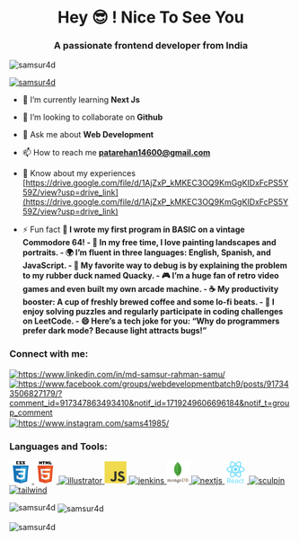 <h1 align="center">Hey 😎 ! Nice To See You</h1>
<h3 align="center">A passionate frontend developer from India</h3>

<p align="left"> <img src="https://komarev.com/ghpvc/?username=samsur4d&label=Profile%20views&color=0e75b6&style=flat" alt="samsur4d" /> </p>

<p align="left"> <a href="https://github.com/ryo-ma/github-profile-trophy"><img src="https://github-profile-trophy.vercel.app/?username=samsur4d" alt="samsur4d" /></a> </p>

- 🌱 I’m currently learning **Next Js**

- 👯 I’m looking to collaborate on **Github**

- 💬 Ask me about **Web Development**

- 📫 How to reach me **patarehan14600@gmail.com**

- 📄 Know about my experiences [https://drive.google.com/file/d/1AjZxP_kMKEC3OQ9KmGgKIDxFcPS5Y59Z/view?usp=drive_link](https://drive.google.com/file/d/1AjZxP_kMKEC3OQ9KmGgKIDxFcPS5Y59Z/view?usp=drive_link)

- ⚡ Fun fact **🚀 I wrote my first program in BASIC on a vintage Commodore 64! - 🎨 In my free time, I love painting landscapes and portraits. - 🌍 I’m fluent in three languages: English, Spanish, and JavaScript. - 🐛 My favorite way to debug is by explaining the problem to my rubber duck named Quacky. - 🎮 I’m a huge fan of retro video games and even built my own arcade machine. - ☕ My productivity booster: A cup of freshly brewed coffee and some lo-fi beats. - 🧩 I enjoy solving puzzles and regularly participate in coding challenges on LeetCode. - 😄 Here’s a tech joke for you: “Why do programmers prefer dark mode? Because light attracts bugs!”**

<h3 align="left">Connect with me:</h3>
<p align="left">
<a href="https://linkedin.com/in/https://www.linkedin.com/in/md-samsur-rahman-samu/" target="blank"><img align="center" src="https://raw.githubusercontent.com/rahuldkjain/github-profile-readme-generator/master/src/images/icons/Social/linked-in-alt.svg" alt="https://www.linkedin.com/in/md-samsur-rahman-samu/" height="30" width="40" /></a>
<a href="https://fb.com/https://www.facebook.com/groups/webdevelopmentbatch9/posts/917343506827179/?comment_id=917347863493410&notif_id=1719249606696184&notif_t=group_comment" target="blank"><img align="center" src="https://raw.githubusercontent.com/rahuldkjain/github-profile-readme-generator/master/src/images/icons/Social/facebook.svg" alt="https://www.facebook.com/groups/webdevelopmentbatch9/posts/917343506827179/?comment_id=917347863493410&notif_id=1719249606696184&notif_t=group_comment" height="30" width="40" /></a>
<a href="https://instagram.com/https://www.instagram.com/sams41985/" target="blank"><img align="center" src="https://raw.githubusercontent.com/rahuldkjain/github-profile-readme-generator/master/src/images/icons/Social/instagram.svg" alt="https://www.instagram.com/sams41985/" height="30" width="40" /></a>
</p>

<h3 align="left">Languages and Tools:</h3>
<p align="left"> <a href="https://www.w3schools.com/css/" target="_blank" rel="noreferrer"> <img src="https://raw.githubusercontent.com/devicons/devicon/master/icons/css3/css3-original-wordmark.svg" alt="css3" width="40" height="40"/> </a> <a href="https://www.w3.org/html/" target="_blank" rel="noreferrer"> <img src="https://raw.githubusercontent.com/devicons/devicon/master/icons/html5/html5-original-wordmark.svg" alt="html5" width="40" height="40"/> </a> <a href="https://www.adobe.com/in/products/illustrator.html" target="_blank" rel="noreferrer"> <img src="https://www.vectorlogo.zone/logos/adobe_illustrator/adobe_illustrator-icon.svg" alt="illustrator" width="40" height="40"/> </a> <a href="https://developer.mozilla.org/en-US/docs/Web/JavaScript" target="_blank" rel="noreferrer"> <img src="https://raw.githubusercontent.com/devicons/devicon/master/icons/javascript/javascript-original.svg" alt="javascript" width="40" height="40"/> </a> <a href="https://www.jenkins.io" target="_blank" rel="noreferrer"> <img src="https://www.vectorlogo.zone/logos/jenkins/jenkins-icon.svg" alt="jenkins" width="40" height="40"/> </a> <a href="https://www.mongodb.com/" target="_blank" rel="noreferrer"> <img src="https://raw.githubusercontent.com/devicons/devicon/master/icons/mongodb/mongodb-original-wordmark.svg" alt="mongodb" width="40" height="40"/> </a> <a href="https://nextjs.org/" target="_blank" rel="noreferrer"> <img src="https://cdn.worldvectorlogo.com/logos/nextjs-2.svg" alt="nextjs" width="40" height="40"/> </a> <a href="https://reactjs.org/" target="_blank" rel="noreferrer"> <img src="https://raw.githubusercontent.com/devicons/devicon/master/icons/react/react-original-wordmark.svg" alt="react" width="40" height="40"/> </a> <a href="https://sculpin.io/" target="_blank" rel="noreferrer"> <img src="https://gist.githubusercontent.com/vivek32ta/c7f7bf583c1fb1c58d89301ea40f37fd/raw/1782aef8672484698c0dd407f900c4a329ed5bc4/sculpin.svg" alt="sculpin" width="40" height="40"/> </a> <a href="https://tailwindcss.com/" target="_blank" rel="noreferrer"> <img src="https://www.vectorlogo.zone/logos/tailwindcss/tailwindcss-icon.svg" alt="tailwind" width="40" height="40"/> </a> </p>

<p><img align="left" src="https://github-readme-stats.vercel.app/api/top-langs?username=samsur4d&show_icons=true&locale=en&layout=compact" alt="samsur4d" /></p>

<p>&nbsp;<img align="center" src="https://github-readme-stats.vercel.app/api?username=samsur4d&show_icons=true&locale=en" alt="samsur4d" /></p>

<p><img align="center" src="https://github-readme-streak-stats.herokuapp.com/?user=samsur4d&" alt="samsur4d" /></p>
